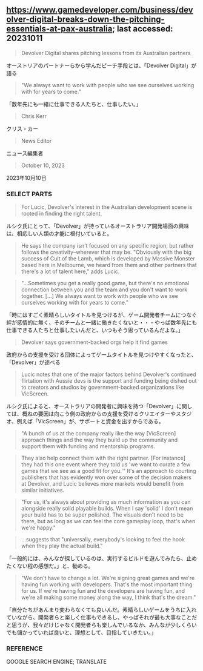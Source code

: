 ## https://www.gamedeveloper.com/business/devolver-digital-breaks-down-the-pitching-essentials-at-pax-australia; last accessed: 20231011

> Devolver Digital shares pitching lessons from its Australian partners

オーストリアのパートナーらから学んだピーチ手段とは、「Devolver Digital」が語る

> "We always want to work with people who we see ourselves working with for years to come."

「数年先にも一緒に仕事できる人たちと、仕事したい。」

> Chris Kerr

クリス・カー

> News Editor

ニュース編集者

> October 10, 2023

2023年10月10日

### SELECT PARTS

> For Lucic, Devolver's interest in the Australian development scene is rooted in finding the right talent. 

ルシク氏にとって、「Devolver」が持っているオーストラリア開発場面の興味は、相応しい人類の才能に根付いていると。

> He says the company isn't focused on any specific region, but rather follows the creativity–wherever that may be. "Obviously with the big success of Cult of the Lamb, which is developed by Massive Monster based here in Melbourne, we heard from them and other partners that there's a lot of talent here," adds Lucic.

> "...Sometimes you get a really good game, but there's no emotional connection between you and the team and you don't want to work together. [...] We always want to work with people who we see ourselves working with for years to come."

「時にはすごく素晴らしいタイトルを見つけるが、ゲーム開発者チームにつなぐ絆が感情的に無く、そのチームと一緒に働きたくないと・・・やっぱ数年先にも仕事できる人たちと仕事したいんだと、いつもそう思っているんだよな。」

> Devolver says government-backed orgs help it find games

政府からの支援を受ける団体によってゲームタイトルを見つけやすくなったと、「Devolver」が述べる

> Lucic notes that one of the major factors behind Devolver's continued flirtation with Aussie devs is the support and funding being dished out to creators and studios by government-backed organizations like VicScreen. 

ルシク氏によると、オーストラリアの開発者に興味を持つ「Devolver」に関しては、概ねの要因は向こう側の政府からの支援を受けるクリエイターやスタジオ、例えば「VicScreen」が、サポートと資金を出すからである。

> "A bunch of us at the company really like the way [VicScreen] approach things and the way they build up the community and support them with funding and mentorship programs. 

> They also help connect them with the right partner. [For instance] they had this one event where they told us 'we want to curate a few games that we see as a good fit for you.'" It's an approach to courting publishers that has evidently won over some of the decision makers at Devolver, and Lucic believes more markets would benefit from similar initiatives.

> "For us, it's always about providing as much information as you can alongside really solid playable builds. When I say 'solid' I don't mean your build has to be super polished. The visuals don't need to be there, but as long as we can feel the core gameplay loop, that's when we're happy."

> ...suggests that "universally, everybody's looking to feel the hook when they play the actual build."

「一般的には、みんなが探しているのは、実行するビルドを遊んでみたら、止めたくない程の感想だ。」と、勧める。

> "We don't have to change a lot. We're signing great games and we're having fun working with developers. That's the most important thing for us. If we're having fun and the developers are having fun, and we're all making some money along the way, I think that's the dream."

「自分たちがあんまり変わらなくても良いんだ。素晴らしいゲームをうちに入れていながら、開発者らと楽しく仕事もできるし、やっぱそれが最も大事なことだと思うが、我々だけじゃなく開発者らも楽しんでいるなか、みんなが少しくらいでも儲かっていれば良いと、理想として、目指していきたい。」

### REFERENCE

GOOGLE SEARCH ENGINE; TRANSLATE
